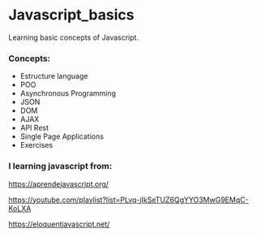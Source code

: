 # Javascript_basics
Learning basic concepts of Javascript.  
### Concepts:
- Estructure language
- POO
- Asynchronous Programming
- JSON
- DOM
- AJAX
- API Rest
- Single Page Applications
- Exercises

### I learning javascript from:  

https://aprendejavascript.org/  

https://youtube.com/playlist?list=PLvq-jIkSeTUZ6QgYYO3MwG9EMqC-KoLXA  

https://eloquentjavascript.net/
